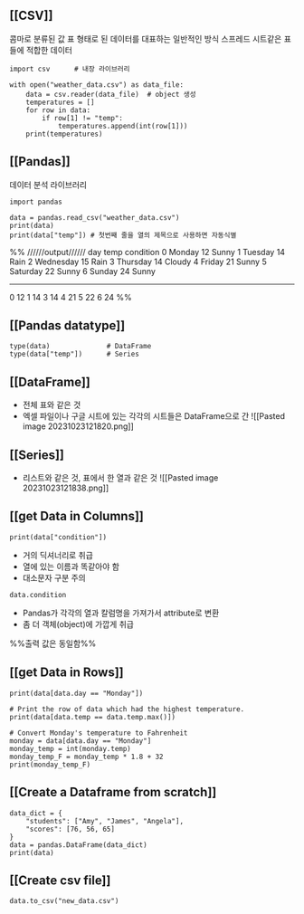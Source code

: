 
## [[CSV]]
콤마로 분류된 값
표 형태로 된 데이터를 대표하는 일반적인 방식
스프레드 시트같은 표들에 적합한 데이터
```
import csv      # 내장 라이브러리  

with open("weather_data.csv") as data_file:
    data = csv.reader(data_file)  # object 생성
    temperatures = []
    for row in data:
        if row[1] != "temp":
            temperatures.append(int(row[1]))
    print(temperatures)
```

## [[Pandas]]
데이터 분석 라이브러리
```
import pandas

data = pandas.read_csv("weather_data.csv")
print(data)
print(data["temp"]) # 첫번째 줄을 열의 제목으로 사용하면 자동식별
```
%%
//////output//////
         day  temp condition
0     Monday    12     Sunny
1    Tuesday    14      Rain
2  Wednesday    15      Rain
3   Thursday    14    Cloudy
4     Friday    21     Sunny
5   Saturday    22     Sunny
6     Sunday    24     Sunny
___________________________
0    12
1    14
3    14
4    21
5    22
6    24
%%

## [[Pandas datatype]]
```
type(data)              # DataFrame
type(data["temp"])      # Series
```

## [[DataFrame]]
- 전체 표와 같은 것
- 엑셀 파일이나 구글 시트에 있는 각각의 시트들은 DataFrame으로 간
![[Pasted image 20231023121820.png]]

## [[Series]]
- 리스트와 같은 것, 표에서 한 열과 같은 것
![[Pasted image 20231023121838.png]]

## [[get Data in Columns]]

`print(data["condition"])`
- 거의 딕셔너리로 취급
- 열에 있는 이름과 똑같아야 함
-  대소문자 구분 주의

`data.condition`
- Pandas가 각각의 열과 칼럼명을 가져가서 attribute로 변환
- 좀 더 객체(object)에 가깝게 취급

%%출력 값은 동일함%%

## [[get Data in Rows]]

`print(data[data.day == "Monday"])`

```
# Print the row of data which had the highest temperature.
print(data[data.temp == data.temp.max()])
```

```
# Convert Monday's temperature to Fahrenheit
monday = data[data.day == "Monday"]
monday_temp = int(monday.temp)
monday_temp_F = monday_temp * 1.8 + 32
print(monday_temp_F)
```

## [[Create a Dataframe from scratch]]
```
data_dict = {
    "students": ["Amy", "James", "Angela"],
    "scores": [76, 56, 65]
}
data = pandas.DataFrame(data_dict)
print(data)
```

## [[Create csv file]]
`data.to_csv("new_data.csv")`